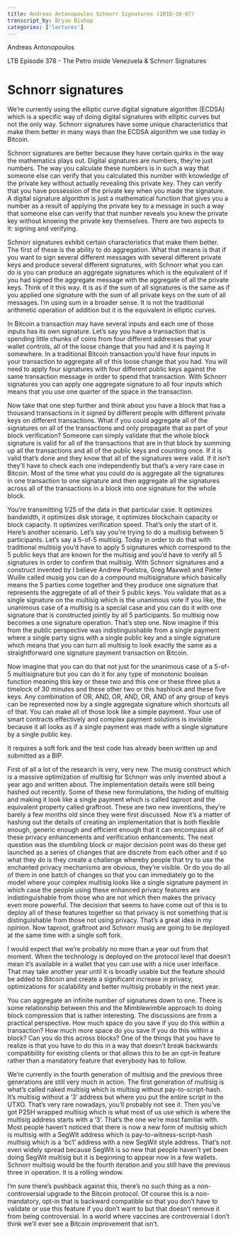 ```yaml
---
title: Andreas Antonopoulos Schnorr Signatures (2018-10-07)
transcript_by: Bryan Bishop
categories: ['lectures']
---
```


Andreas Antonopoulos

LTB Episode 378 - The Petro inside Venezuela & Schnorr Signatures 

# Schnorr signatures

We’re currently using the elliptic curve digital signature algorithm (ECDSA) which is a specific way of doing digital signatures with elliptic curves but not the only way. Schnorr signatures have some unique characteristics that make them better in many ways than the ECDSA algorithm we use today in Bitcoin.

Schnorr signatures are better because they have certain quirks in the way the mathematics plays out. Digital signatures are numbers, they’re just numbers. The way you calculate these numbers is in such a way that someone else can verify that you calculated this number with knowledge of the private key without actually revealing this private key. They can verify that you have possession of the private key when you made the signature. A digital signature algorithm is just a mathematical function that gives you a number as a result of applying the private key to a message in such a way that someone else can verify that that number reveals you knew the private key without knowing the private key themselves. There are two aspects to it: signing and verifying. 

Schnorr signatures exhibit certain characteristics that make them better. The first of these is the ability to do aggregation. What that means is that if you want to sign several different messages with several different private keys and produce several different signatures, with Schnorr what you can do is you can produce an aggregate signatures which is the equivalent of if you had signed the aggregate message with the aggregate of all the private keys. Think of it this way. It is as if the sum of all signatures is the same as if you applied one signature with the sum of all private keys on the sum of all messages. I’m using sum in a broader sense. It is not the traditional arithmetic operation of addition but it is the equivalent in elliptic curves.

In Bitcoin a transaction may have several inputs and each one of those inputs has its own signature. Let’s say you have a transaction that is spending little chunks of coins from four different addresses that your wallet controls, all of the loose change that you had and it is paying it somewhere. In a traditional Bitcoin transaction you’d have four inputs in your transaction to aggregate all of this loose change that you had. You will need to apply four signatures with four different public keys against the same transaction message in order to spend that transaction. With Schnorr signatures you can apply one aggregate signature to all four inputs which means that you use one quarter of the space in the transaction.

Now take that one step further and think about you have a block that has a thousand transactions in it signed by different people with different private keys on different transactions. What if you could aggregate all of the signatures on all of the transactions and only propagate that as part of your block verification? Someone can simply validate that the whole block signature is valid for all of the transactions that are in that block by summing up all the transactions and all of the public keys and counting once. If it is valid that’s done and they know that all of the signatures were valid. If it isn’t they’ll have to check each one independently but that’s a very rare case in Bitcoin. Most of the time what you could do is aggregate all the signatures in one transaction to one signature and then aggregate all the signatures across all of the transactions in a block into one signature for the whole block.

You’re transmitting 1/25 of the data in that particular case. It optimizes bandwidth, it optimizes disk storage, it optimizes blockchain capacity or block capacity. It optimizes verification speed. That’s only the start of it. Here’s another scenario. Let’s say you’re trying to do a multisig between 5 participants. Let’s say a 5-of-5 multisig. Today in order to do that with traditional multisig you’d have to apply 5 signatures which correspond to the 5 public keys that are known for the multisig and you’d have to verify all 5 signatures in order to confirm that multisig. WIth Schnorr signatures and a construct invented by I believe Andrew Poelstra, Greg Maxwell and Pieter Wuille called musig you can do a compound multisignature which basically means the 5 parties come together and they produce one signature that represents the aggregate of all of their 5 public keys. You validate that as a single signature on the multisig which is the unanimous vote if you like, the unanimous case of a multisig is a special case and you can do it with one signature that is constructed jointly by all 5 participants. So multisig now becomes a one signature operation. That’s step one. Now imagine if this from the public perspective was indistinguishable from a single payment where a single party signs with a single public key and a single signature which means that you can turn all multisig to look exactly the same as a straightforward one signature payment transaction on Bitcoin.

Now imagine that you can do that not just for the unanimous case of a 5-of-5 multisignature but you can do it for any type of monotonic boolean function meaning this key or these two and this one or these three plus a timelock of 30 minutes and these other two or this hashlock and these five keys. Any combination of OR, AND, OR, AND, OR, AND of any group of keys can be represented now by a single aggregate signature which shortcuts all of that. You can make all of those look like a simple payment. Your use of smart contracts effectively and complex payment solutions is invisible because it all looks as if a single payment was made with a single signature by a single public key.

It requires a soft fork and the test code has already been written up and submitted as a BIP.

First of all a lot of the research is very, very new. The musig construct which is a massive optimization of multisig for Schnorr was only invented about a year ago and written about. The implementation details were still being hashed out recently. Some of these new formulations, the hiding of multisig and making it look like a single payment which is called taproot and the equivalent property called graftroot. These are two new inventions, they’re barely a few months old since they were first discussed. Now it’s a matter of hashing out the details of creating an implementation that is both flexible enough, generic enough and efficient enough that it can encompass all of these privacy enhancements and verification enhancements. The next question was the stumbling block or major decision point was do these get launched as a series of changes that are discrete from each other and if so what they do is they create a challenge whereby people that try to use the enchanted privacy mechanisms are obvious, they’re visible. Or do you do all of them in one batch of changes so that you can immediately go to the model where your complex multisig looks like a single signature payment in which case the people using these enhanced privacy features are indistinguishable from those who are not which then makes the privacy even more powerful. The decision that seems to have come out of this is to deploy all of these features together so that privacy is not something that is distinguishable from those not using privacy. That’s a great idea in my opinion. Now taproot, graftroot and Schnorr musig are going to be deployed at the same time with a single soft fork.

I would expect that we’re probably no more than a year out from that moment. When the technology is deployed on the protocol level that doesn’t mean it’s available in a wallet that you can use with a nice user interface. That may take another year until it is broadly usable but the feature should be added to Bitcoin and create a significant increase in privacy, optimizations for scalability and better multisig probably in the next year.

You can aggregate an infinite number of signatures down to one. There is some relationship between this and the Mimblewimble approach to doing block compression that is rather interesting. The discussions are from a practical perspective. How much space do you save if you do this within a transaction? How much more space do you save if you do this within a block? Can you do this across blocks? One of the things that you have to realize is that you have to do this in a way that doesn’t break backwards compatibility for existing clients or that allows this to be an opt-in feature rather than a mandatory feature that everybody has to follow.

We’re currently in the fourth generation of multisig and the previous three generations are still very much in action. The first generation of multisig is what’s called naked multisig which is multisig without pay-to-script-hash. It’s multisig without a ‘3’ address but where you put the entire script in the UTXO. That’s very rare nowadays, you’ll probably not see it. Then you’ve got P2SH wrapped multisig which is what most of us use which is where the multisig address starts with a ‘3’. That’s the one we’re most familiar with. Most people haven’t noticed that there is now a new form of multisig which is multisig with a SegWIt address which is pay-to-witness-script-hash multisig which is a ‘bc1’ address with a new SegWit style address. That’s not even widely spread because SegWit is so new that people haven’t yet been doing SegWit multisig but it is beginning to appear now in a few wallets. Schnorr multisig would be the fourth iteration and you still have the previous three in operation. It is a rolling window.

I’m sure there’s pushback against this, there’s no such thing as a non-controversial upgrade to the Bitcoin protocol. Of course this is a non-mandatory, opt-in that is backward compatible so that you don’t have to validate or use this feature if you don’t want to but that doesn’t remove it from being controversial. In a world where vaccines are controversial I don’t think we’ll ever see a Bitcoin improvement that isn’t.

